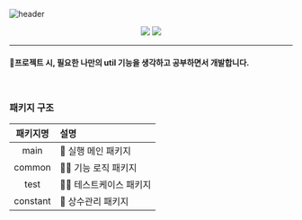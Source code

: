 ![header](https://capsule-render.vercel.app/api?type=slice&color=gradient&height=300&section=header&text=Common&fontSize=80&desc=나만의&nbsp;common과&nbsp;util&nbsp;기능&nbsp;만들기&descAlign=60&descAlignY=65)

<div align=center>
  <img src="https://img.shields.io/badge/Java-007396?style=flat-square&logo=Java&logoColor=white"/>
  <img src="https://img.shields.io/badge/Spring-6DB33F?style=flat-square&logo=Spring&logoColor=white"/>
</div>

------------

#### :hammer:프로젝트 시, 필요한 나만의 util 기능을 생각하고 공부하면서 개발합니다.


<br/>

### 패키지 구조

| 패키지명 | 설명                   |
| :------: | :--------------------- |
|   main   | 🏃 실행 메인 패키지     |
|  common  | 👨‍💻 기능 로직 패키지    |
|   test   | 👨‍🔧 테스트케이스 패키지 |
| constant | 📖 상수관리 패키지      |

